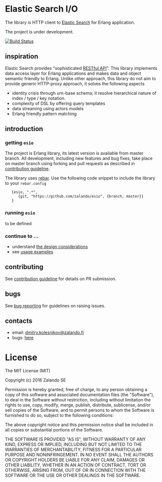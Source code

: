# Elastic Search I/O

The library is HTTP client to [Elastic Search](https://www.elastic.co/products/elasticsearch) for Erlang application. 

The project is under development.

[![Build Status](https://secure.travis-ci.org/zalando/esio.svg?branch=master)](http://travis-ci.org/zalando/esio)

## inspiration

Elastic Search provides "sophisticated [RESTful API](https://www.elastic.co/guide/en/elasticsearch/reference/current/docs.html)". This library implements data access layer for Erlang applications and makes data and object semantic friendly to Erlang. Unlike other approach, this library do not aim to provide generic HTTP-proxy approach, it solves the following aspects 
* identity crisis through urn-base schema; it resolve hierarchical nature of index / type / key notation.
* complexity of DSL by offering query templates
* data streaming using actors models
* Erlang friendly pattern matching  



## introduction


### getting `esio`

The project is Erlang library, its latest version is available from master branch. All development, including new features and bug fixes, take place on master branch using forking and pull requests as described in [contribution guideline](doc/contribution.md). 

The library uses [rebar](https://github.com/rebar/rebar/wiki). Use the following code snippet to include the library to your `rebar.config`
```
   {esio, ".*",
      {git, "https://github.com/zalando/esio", {branch, master}}
   }
``` 

### running `esio`
to be defined


### continue to ...
* understand [the design considerations](doc/design.md)
* see [usage examples](doc/example.md) 


## contributing
See [contribution guideline](doc/contribution.md) for details on PR submission.



## bugs
See [bug reporting](doc/bugs.md) for guidelines on raising issues. 



## contacts

* email: dmitry.kolesnikov@zalando.fi
* bugs: [here](https://github.com/zalando/esio/issues) 



# License

The MIT License (MIT)

Copyright (c) 2016 Zalando SE

Permission is hereby granted, free of charge, to any person obtaining a copy
of this software and associated documentation files (the "Software"), to deal
in the Software without restriction, including without limitation the rights
to use, copy, modify, merge, publish, distribute, sublicense, and/or sell
copies of the Software, and to permit persons to whom the Software is
furnished to do so, subject to the following conditions:

The above copyright notice and this permission notice shall be included in all
copies or substantial portions of the Software.

THE SOFTWARE IS PROVIDED "AS IS", WITHOUT WARRANTY OF ANY KIND, EXPRESS OR
IMPLIED, INCLUDING BUT NOT LIMITED TO THE WARRANTIES OF MERCHANTABILITY,
FITNESS FOR A PARTICULAR PURPOSE AND NONINFRINGEMENT. IN NO EVENT SHALL THE
AUTHORS OR COPYRIGHT HOLDERS BE LIABLE FOR ANY CLAIM, DAMAGES OR OTHER
LIABILITY, WHETHER IN AN ACTION OF CONTRACT, TORT OR OTHERWISE, ARISING FROM,
OUT OF OR IN CONNECTION WITH THE SOFTWARE OR THE USE OR OTHER DEALINGS IN THE
SOFTWARE.
